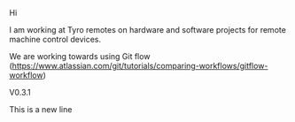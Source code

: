 Hi

I am working at Tyro remotes on hardware and software projects for remote machine control devices.

We are working towards using Git flow (https://www.atlassian.com/git/tutorials/comparing-workflows/gitflow-workflow)

V0.3.1

This is a new line